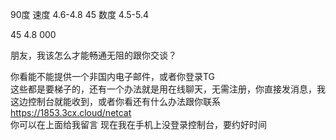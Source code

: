 90度 速度 4.6-4.8
45   数度 4.5-5.4

45 4.8
000

朋友，我该怎么才能畅通无阻的跟你交谈？  

你看能不能提供一个非国内电子邮件，或者你登录TG  
这些都是要梯子的，还有一个办法就是用在线聊天，无需注册，你直接发消息，我这边控制台就能收到，或者你看还有什么办法跟你联系  
https://1853.3cx.cloud/netcat  
你可以在上面给我留言
现在我在手机上没登录控制台，要约好时间  
